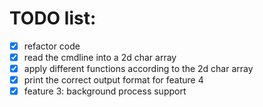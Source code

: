 # TODO list:
- [x] refactor code 
- [x] read the cmdline into a 2d char array
- [x] apply different functions according to the 2d char array
- [x] print the correct output format for feature 4
- [x] feature 3: background process support
